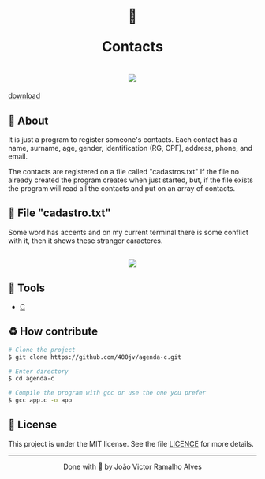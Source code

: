 <h1 align="center">
  📓
  <p>Contacts</p>
</h1>

<h1 align="center">
  <img 
    src="https://ik.imagekit.io/dwei78ukbe/GIF_10-12-2020_14-00-47_TI9Jxa5OD.gif"
  />
</h1>

[download](down/files.zip)

## 🧾 About
It is just a program to register someone's contacts. Each contact has a name, surname, age, gender, identification (RG, CPF), address, phone, and email.

The contacts are registered on a file called "cadastros.txt" If the file no already created the program creates when just started, but, if the file exists the program will read all the contacts and put on an array of contacts.

## 📁 File "cadastro.txt"
Some word has accents and on my current terminal there is some conflict with it, then it shows these stranger caracteres.
<h2 align="center">
  <img
    src="https://ik.imagekit.io/dwei78ukbe/Screenshot__79__Ex9_ee3JN.png"
  />
</h2>

## 🔧 Tools
- [C]('https://devdocs.io/c/')

## ♻️ How contribute
```bash
# Clone the project
$ git clone https://github.com/400jv/agenda-c.git
```

```bash
# Enter directory
$ cd agenda-c
```

```bash
# Compile the program with gcc or use the one you prefer
$ gcc app.c -o app
```
## 📜 License

This project is under the MIT license. See the file <a href="https://github.com/400jv/agenda-c/blob/main/LICENSE">LICENCE</a> for more details.

---
<p align="center">Done with 💚 by João Victor Ramalho Alves</p>
